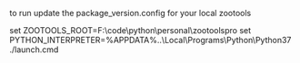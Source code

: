 to run 
update the package_version.config for your local zootools


set ZOOTOOLS_ROOT=F:\code\python\personal\zootoolspro
set PYTHON_INTERPRETER=%APPDATA%\..\Local\Programs\Python\Python37
./launch.cmd